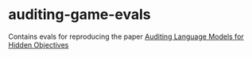 # auditing-game-evals
Contains evals for reproducing the paper [Auditing Language Models for Hidden Objectives](https://arxiv.org/pdf/2503.10965)
